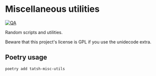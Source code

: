 # Miscellaneous utilities

[![QA](https://github.com/Tatsh/misc-scripts/actions/workflows/qa.yml/badge.svg)](https://github.com/Tatsh/misc-scripts/actions/workflows/qa.yml)

Random scripts and utilities.

Beware that this project's license is GPL if you use the unidecode extra.

## Poetry usage

```shell
poetry add tatsh-misc-utils
```
